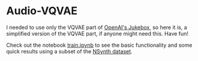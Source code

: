 # Audio-VQVAE

I needed to use only the VQVAE part of [OpenAI's Jukebox](https://github.com/openai/jukebox), so here it is, a simplified version of the VQVAE part, if anyone might need this. Have fun!

Check out the notebook [train.ipynb](https://github.com/ilaiw/Audio-VQVAE/blob/main/train.ipynb) to see the basic functionality and some quick results using a subset of the [NSynth dataset](https://magenta.tensorflow.org/datasets/nsynth).
